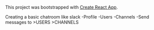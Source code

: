 This project was bootstrapped with [Create React App](https://github.com/facebookincubator/create-react-app).


Creating a basic chatroom like slack
-Profile
-Users
-Channels
-Send messages to
      >USERS
      >CHANNELS